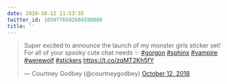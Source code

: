 ```yaml
---
date: 2018-10-12 11:53:35
twitter_id: 1050776502684590080
title: ''
---
```


<blockquote class="twitter-tweet"><p lang="en" dir="ltr">Super excited to announce the launch of my monster girls sticker set! For all of your spooky cute chat needs ✨ <a href="https://twitter.com/hashtag/gorgon?src=hash&amp;ref_src=twsrc%5Etfw">#gorgon</a> <a href="https://twitter.com/hashtag/sphinx?src=hash&amp;ref_src=twsrc%5Etfw">#sphinx</a> <a href="https://twitter.com/hashtag/vampire?src=hash&amp;ref_src=twsrc%5Etfw">#vampire</a> <a href="https://twitter.com/hashtag/werewolf?src=hash&amp;ref_src=twsrc%5Etfw">#werewolf</a> <a href="https://twitter.com/hashtag/stickers?src=hash&amp;ref_src=twsrc%5Etfw">#stickers</a>  <a href="https://t.co/zqMT2Kh5fY">https://t.co/zqMT2Kh5fY</a></p>&mdash; Courtney Godbey (@courtneygodbey) <a href="https://twitter.com/courtneygodbey/status/1050772202466025472?ref_src=twsrc%5Etfw">October 12, 2018</a></blockquote>
<script async src="https://platform.twitter.com/widgets.js" charset="utf-8"></script>
